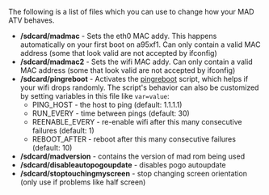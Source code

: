 The following is a list of files which you can use to change how your MAD ATV behaves.

* **/sdcard/madmac** - Sets the eth0 MAC addy. This happens automatically on your first boot on a95xf1. Can only contain a valid MAC address (some that look valid are not accepted by ifconfig)
* **/sdcard/madmac2** - Sets the wifi MAC addy. Can only contain a valid MAC address (some that look valid are not accepted by ifconfig)
* **/sdcard/pingreboot** - Activates the [pingreboot](https://github.com/Map-A-Droid/MAD-ATV/blob/master/pingreboot.sh) script, which helps if your wifi drops randomly. The script's behavior can also be customized by setting variables in this file like `var=value`:
  * PING_HOST - the host to ping (default: 1.1.1.1)
  * RUN_EVERY - time between pings (default: 30)
  * REENABLE_EVERY - re-enable wifi after this many consecutive failures (default: 1)
  * REBOOT_AFTER - reboot after this many consecutive failures  (default: 10)
* **/sdcard/madversion** - contains the version of mad rom being used
* **/sdcard/disableautopogoupdate** - disables pogo autoupdate
* **/sdcard/stoptouchingmyscreen** - stop changing screen orientation (only use if problems like half screen)
